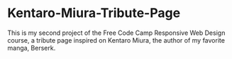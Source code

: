 # Kentaro-Miura-Tribute-Page
This is my second project of the Free Code Camp Responsive Web Design course, a tribute page inspired on Kentaro Miura, the author of my favorite manga, Berserk.
